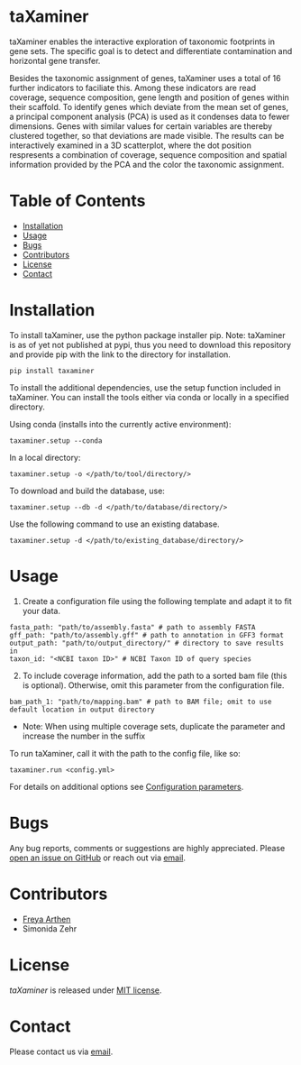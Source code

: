 # taXaminer

taXaminer enables the interactive exploration of taxonomic footprints in gene sets. The specific goal is to detect and differentiate contamination and horizontal gene transfer.

Besides the taxonomic assignment of genes, taXaminer uses a total of 16 further indicators to faciliate this. Among these indicators are read coverage, sequence composition, gene length and position of genes within their scaffold. To identify genes which deviate from the mean set of genes, a principal component analysis (PCA) is used as it condenses data to fewer dimensions. Genes with similar values for certain variables are thereby clustered together, so that deviations are made visible. The results can be interactively examined in a 3D scatterplot, where the dot position respresents a combination of coverage, sequence composition and spatial information provided by the PCA and the color the taxonomic assignment.

# Table of Contents
* [Installation](#installation)
* [Usage](#usage)
* [Bugs](#bugs)
* [Contributors](#contributors)
* [License](#license)
* [Contact](#contact)

# Installation

To install taXaminer, use the python package installer pip. 
Note: taXaminer is as of yet not published at pypi, thus you need to download this repository and provide pip with the link to the directory for installation.
```
pip install taxaminer
```

To install the additional dependencies, use the setup function included in taXaminer. You can install the tools either via conda or locally in a specified directory.

Using conda (installs into the currently active environment):
```
taxaminer.setup --conda
```
In a local directory:
```
taxaminer.setup -o </path/to/tool/directory/>
```
To download and build the database, use:
```
taxaminer.setup --db -d </path/to/database/directory/>
```
Use the following command to use an existing database.
```
taxaminer.setup -d </path/to/existing_database/directory/>
```

# Usage
1. Create a configuration file using the following template and adapt it to fit your data.
```
fasta_path: "path/to/assembly.fasta" # path to assembly FASTA
gff_path: "path/to/assembly.gff" # path to annotation in GFF3 format
output_path: "path/to/output_directory/" # directory to save results in
taxon_id: "<NCBI taxon ID>" # NCBI Taxon ID of query species
```
2. To include coverage information, add the path to a sorted bam file (this is optional). Otherwise, omit this parameter from the configuration file.
```
bam_path_1: "path/to/mapping.bam" # path to BAM file; omit to use default location in output directory
```
* Note: When using multiple coverage sets, duplicate the parameter and increase the number in the suffix


To run taXaminer, call it with the path to the config file, like so:
```
taxaminer.run <config.yml>
```

For details on additional options see [Configuration parameters](https://github.com/BIONF/taXaminer/wiki/Configuration-parameters). 

# Bugs
Any bug reports, comments or suggestions are highly appreciated. Please [open an issue on GitHub](https://github.com/BIONF/taXaminer/issues/new) or reach out via [email](mailto:f.arthen@bio.uni-frankfurt.de).

# Contributors
* [Freya Arthen](https://github.com/fdarthen)
* Simonida Zehr

# License
*taXaminer* is released under [MIT license](https://github.com/BIONF/taXaminer/blob/master/LICENSE).

# Contact
Please contact us via [email](mailto:f.arthen@bio.uni-frankfurt.de).
